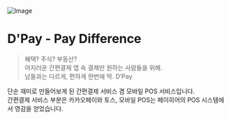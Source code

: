 ![Image](https://github.com/DPayStandard/.github/assets/107257423/381c7364-881b-4ce5-8b8e-d1cba0f77859)

# D'Pay - Pay Difference
> 혜택? 주식? 부동산?  
> 어지러운 간편결제 앱 속 결제만 원하는 사람들을 위해.  
> 남들과는 다르게, 편하게 한번에 딱. D’Pay  

단순 재미로 만들어보게 된 간편결제 서비스 겸 모바일 POS 서비스입니다.  
간편결제 서비스 부분은 카카오페이와 토스, 모바일 POS는 페이히어의 POS 시스템에서 영감을 얻었습니다.
